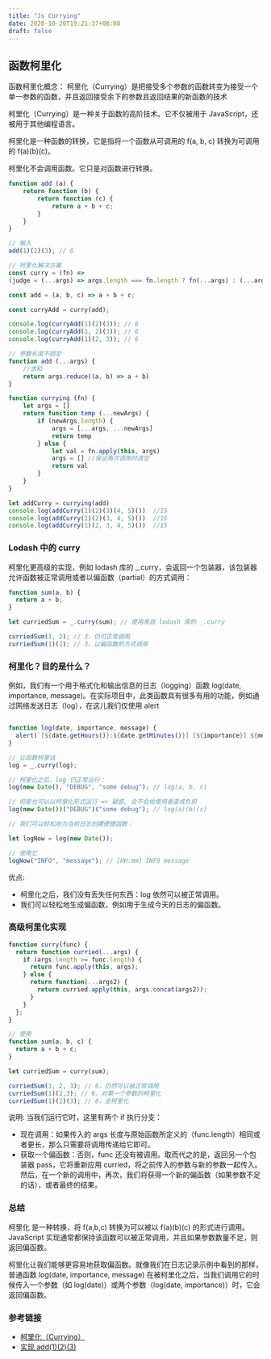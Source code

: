 ```yaml
---
title: "Js Currying"
date: 2020-10-26T19:21:37+08:00
draft: false
---
```


## 函数柯里化

函数柯里化概念： 柯里化（Currying）是把接受多个参数的函数转变为接受一个单一参数的函数，并且返回接受余下的参数且返回结果的新函数的技术

柯里化（Currying）是一种关于函数的高阶技术。它不仅被用于 JavaScript，还被用于其他编程语言。

柯里化是一种函数的转换，它是指将一个函数从可调用的 f(a, b, c) 转换为可调用的 f(a)(b)(c)。

柯里化不会调用函数。它只是对函数进行转换。
```js
function add (a) {
	return function (b) {
		return function (c) {
		    return a + b + c;
		}
	}
}

// 输入
add(1)(2)(3); // 6

// 柯里化解决方案
const curry = (fn) =>
(judge = (...args) => args.length === fn.length ? fn(...args) : (...arg) => judge(...args, ...arg));

const add = (a, b, c) => a + b + c;

const curryAdd = curry(add);

console.log(curryAdd(1)(2)(3)); // 6
console.log(curryAdd(1, 2)(3)); // 6
console.log(curryAdd(1)(2, 3)); // 6

// 参数长度不固定
function add (...args) {
    //求和
    return args.reduce((a, b) => a + b)
}

function currying (fn) {
    let args = []
    return function temp (...newArgs) {
        if (newArgs.length) {
            args = [...args, ...newArgs]
            return temp
        } else {
            let val = fn.apply(this, args)
            args = [] //保证再次调用时清空
            return val
        }
    }
}

let addCurry = currying(add)
console.log(addCurry(1)(2)(3)(4, 5)())  //15
console.log(addCurry(1)(2)(3, 4, 5)())  //15
console.log(addCurry(1)(2, 3, 4, 5)())  //15
```

### Lodash 中的 curry

柯里化更高级的实现，例如 lodash 库的 _.curry，会返回一个包装器，该包装器允许函数被正常调用或者以偏函数（partial）的方式调用：

```js
function sum(a, b) {
  return a + b;
}

let curriedSum = _.curry(sum); // 使用来自 lodash 库的 _.curry

curriedSum(1, 2); // 3，仍可正常调用
curriedSum(1)(2); // 3，以偏函数的方式调用
```

### 柯里化？目的是什么？

例如，我们有一个用于格式化和输出信息的日志（logging）函数 log(date, importance, message)。在实际项目中，此类函数具有很多有用的功能，例如通过网络发送日志（log），在这儿我们仅使用 alert

```js

function log(date, importance, message) {
  alert(`[${date.getHours()}:${date.getMinutes()}] [${importance}] ${message}`);
}

// 让函数柯里话
log = _.curry(log);

// 柯里化之后，log 仍正常运行：
log(new Date(), "DEBUG", "some debug"); // log(a, b, c)

// 但是也可以以柯里化形式运行 => 疑惑, 会不会给使用者造成负担
log(new Date())("DEBUG")("some debug"); // log(a)(b)(c)

// 我们可以轻松地为当前日志创建便捷函数：

let logNow = log(new Date());

// 使用它
logNow("INFO", "message"); // [HH:mm] INFO message
```

优点:

- 柯里化之后，我们没有丢失任何东西：log 依然可以被正常调用。
- 我们可以轻松地生成偏函数，例如用于生成今天的日志的偏函数。


### 高级柯里化实现

```js
function curry(func) {
  return function curried(...args) {
    if (args.length >= func.length) {
      return func.apply(this, args);
    } else {
      return function(...args2) {
        return curried.apply(this, args.concat(args2));
      }
    }
  };
}

// 使用
function sum(a, b, c) {
  return a + b + c;
}

let curriedSum = curry(sum);

curriedSum(1, 2, 3); // 6，仍然可以被正常调用
curriedSum(1)(2,3); // 6，对第一个参数的柯里化
curriedSum(1)(2)(3); // 6，全柯里化
```

说明: 当我们运行它时，这里有两个 if 执行分支：

- 现在调用：如果传入的 args 长度与原始函数所定义的（func.length）相同或者更长，那么只需要将调用传递给它即可。
- 获取一个偏函数：否则，func 还没有被调用。取而代之的是，返回另一个包装器 pass，它将重新应用 curried，将之前传入的参数与新的参数一起传入。然后，在一个新的调用中，再次，我们将获得一个新的偏函数（如果参数不足的话），或者最终的结果。


### 总结

柯里化 是一种转换，将 f(a,b,c) 转换为可以被以 f(a)(b)(c) 的形式进行调用。JavaScript 实现通常都保持该函数可以被正常调用，并且如果参数数量不足，则返回偏函数。

柯里化让我们能够更容易地获取偏函数。就像我们在日志记录示例中看到的那样，普通函数 log(date, importance, message) 在被柯里化之后，当我们调用它的时候传入一个参数（如 log(date)）或两个参数（log(date, importance)）时，它会返回偏函数。

### 参考链接 
- [柯里化（Currying）](https://zh.javascript.info/currying-partials)
- [实现 add(1)(2)(3)](https://github.com/lgwebdream/FE-Interview/issues/21)
